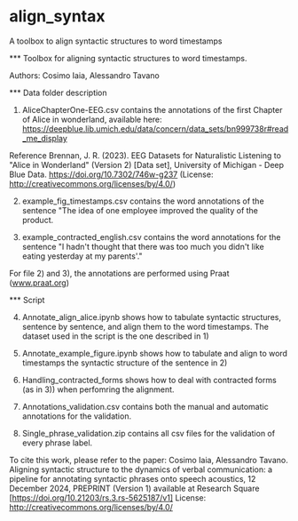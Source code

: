 # align_syntax
A toolbox to align syntactic structures to word timestamps

*** Toolbox for aligning syntactic structures to word timestamps. 

Authors: Cosimo Iaia, Alessandro Tavano


*** Data folder description
1) AliceChapterOne-EEG.csv contains the annotations of the first Chapter of Alice in wonderland, available here: https://deepblue.lib.umich.edu/data/concern/data_sets/bn999738r#read_me_display

Reference
Brennan, J. R. (2023). EEG Datasets for Naturalistic Listening to "Alice in Wonderland" (Version 2) [Data set], University of Michigan - Deep Blue Data. https://doi.org/10.7302/746w-g237 (License: http://creativecommons.org/licenses/by/4.0/)




2) example_fig_timestamps.csv contains the word annotations of the sentence "The idea of one employee improved the quality of the product.

3) example_contracted_english.csv contains the word annotations for the sentence "I hadn't thought that there was too much you didn't like eating yesterday at my parents'."

For file 2) and 3), the annotations are performed using Praat (www.praat.org)




*** Script

4) Annotate_align_alice.ipynb shows how to tabulate syntactic structures, sentence by sentence, and align them to the word timestamps. The dataset used in the script is the one described in 1)

5) Annotate_example_figure.ipynb shows how to tabulate and align to word timestamps the syntactic structure of the sentence in 2)

6) Handling_contracted_forms shows how to deal with contracted forms (as in 3)) when perfomring the alignment.

7) Annotations_validation.csv contains both the manual and automatic annotations for the validation.

8) Single_phrase_validation.zip contains all csv files for the validation of every phrase label.


To cite this work, please refer to the paper: Cosimo Iaia, Alessandro Tavano. Aligning syntactic structure to the dynamics of verbal communication: a pipeline for annotating syntactic phrases onto speech acoustics, 12 December 2024, PREPRINT (Version 1) available at Research Square [https://doi.org/10.21203/rs.3.rs-5625187/v1]
License: http://creativecommons.org/licenses/by/4.0/


